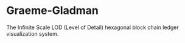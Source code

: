 # Graeme-Gladman
The Infinite Scale LOD (Level of Detail) hexagonal block chain ledger visualization system.
